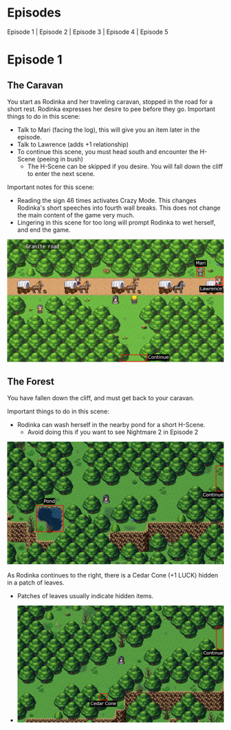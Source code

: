 # Episodes
Episode 1 | Episode 2 | Episode 3 | Episode 4 | Episode 5

# Episode 1
## The Caravan
You start as Rodinka and her traveling caravan, stopped in the road for a short rest. Rodinka expresses her desire to pee before they go.
Important things to do in this scene:

- Talk to Mari (facing the log), this will give you an item later in the episode.
- Talk to Lawrence (adds +1 relationship)
- To continue this scene, you must head south and encounter the H-Scene (peeing in bush)
    - The H-Scene can be skipped if you desire. You will fall down the cliff to enter the next scene.

Important notes for this scene:
- Reading the sign 46 times activates Crazy Mode. This changes Rodinka's short speeches into fourth wall breaks. This does not change the main content of the game very much.
- Lingering in this scene for too long will prompt Rodinka to wet herself, and end the game.

![alt text](https://github.com/hiccup444/TodRLAwalkthrough/blob/main/images/ch1-road.png?raw=true)

## The Forest
You have fallen down the cliff, and must get back to your caravan.

Important things to do in this scene:

- Rodinka can wash herself in the nearby pond for a short H-Scene.
  - Avoid doing this if you want to see Nightmare 2 in Episode 2

![alt text](https://github.com/hiccup444/TodRLAwalkthrough/blob/main/images/ch1-forest.png?raw=true)

As Rodinka continues to the right, there is a Cedar Cone (+1 LUCK) hidden in a patch of leaves.
- Patches of leaves usually indicate hidden items.

- ![alt text](https://github.com/hiccup444/TodRLAwalkthrough/blob/main/images/ch1-forest2.png?raw=true)
